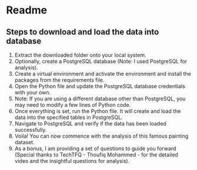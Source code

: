 # Readme

## Steps to download and load the data into database
1. Extract the downloaded folder onto your local system.
2. Optionally, create a PostgreSQL database (Note: I used PostgreSQL for analysis).
3. Create a virtual environment and activate the environment and install the packages from the requirements file.
4. Open the Python file and update the PostgreSQL database credentials with your own.
5. Note: If you are using a different database other than PostgreSQL, you may need to modify a few lines of Python code.
6. Once everything is set, run the Python file. It will create and load the data into the specified tables in PostgreSQL.
7. Navigate to PostgreSQL and verify if the data has been loaded successfully.
8. Voila! You can now commence with the analysis of this famous painting dataset.
9. As a bonus, I am providing a set of questions to guide you forward (Special thanks to TechTFQ - Thoufiq Mohammed - for the detailed video and the insightful questions for analysis).

